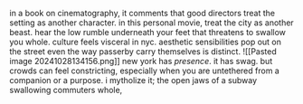 in a book on cinematography, it comments that good directors treat the setting as another character. in this personal movie, treat the city as another beast. hear the low rumble underneath your feet that threatens to swallow you whole. culture feels visceral in nyc. aesthetic sensibilities pop out on the street even the way passerby carry themselves is distinct.
![[Pasted image 20241028134156.png]]
new york has *presence*. it has swag. 
but crowds can feel constricting, especially when you are untethered from a companion or a purpose. i mytholize it; the open jaws of a subway swallowing commuters whole, 